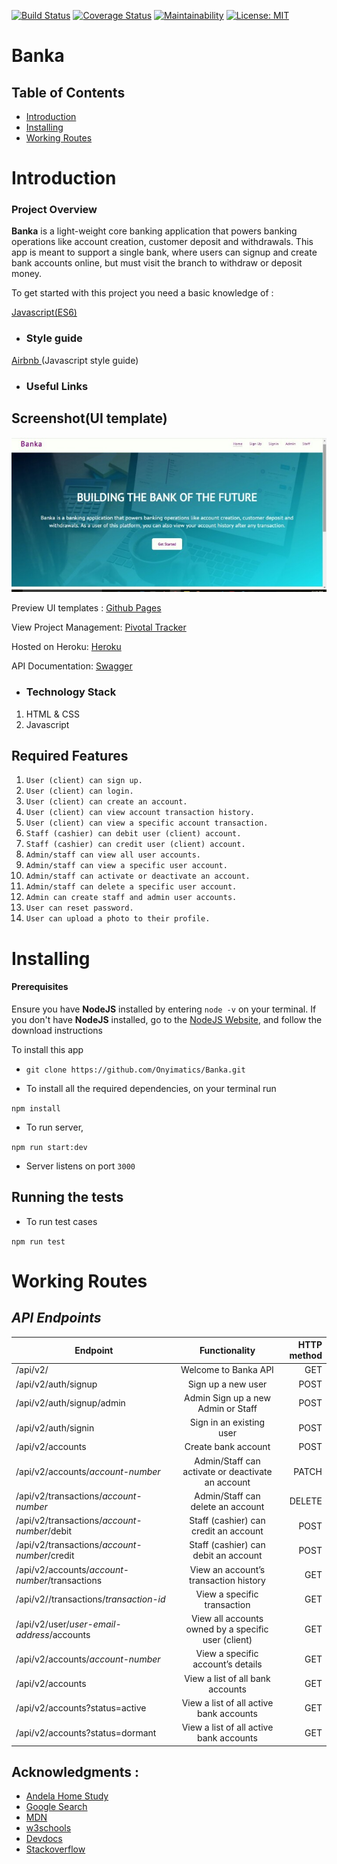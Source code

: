[![Build Status](https://travis-ci.org/Onyimatics/Banka.svg?branch=develop)](https://travis-ci.org/Onyimatics/Banka) [![Coverage Status](https://coveralls.io/repos/github/Onyimatics/Banka/badge.svg?branch=develop)](https://coveralls.io/github/Onyimatics/Banka?branch=develop) [![Maintainability](https://api.codeclimate.com/v1/badges/c3c8e1797a3962684d3f/maintainability)](https://codeclimate.com/github/Onyimatics/Banka/maintainability) [![License: MIT](https://img.shields.io/badge/License-MIT-green.svg)](https://opensource.org/licenses/MIT)

# Banka

## Table of Contents

 - [Introduction](#introduction)
 - [Installing](#installing)
 - [Working Routes](#working-routes)

 # Introduction

### Project Overview

**Banka** is a 
light-weight core banking application that powers banking operations like account creation, customer deposit and withdrawals. This app is meant to support a single bank, where users can signup and create bank accounts online, but must visit the branch to withdraw or deposit money.

To get started with this project you need a basic knowledge of :


[Javascript(ES6)](https://es6.io/)

- ### __Style guide__

[Airbnb ](https://github.com/airbnb/javascript)(Javascript style guide)

- ### Useful Links
## Screenshot(UI template)
![alt](./screenShot/home-page.jpg)

Preview UI templates : [Github Pages](https://onyimatics.github.io/Banka/)

View Project Management: [Pivotal Tracker](https://www.pivotaltracker.com/n/projects/2320392)

Hosted on Heroku: [Heroku](https://bankaapp.herokuapp.com/api/v2)

API Documentation: [Swagger](https://bankaapp.herokuapp.com/swagger)

- ### Technology Stack
1. HTML & CSS
2. Javascript

## Required Features

1. `User (client) can sign up.`
2. `User (client) can login.`
3. `User (client) can create an account.`
4. `User (client) can view account transaction history.`
5. `User (client) can view a specific account transaction.`
6. `Staff (cashier) can debit user (client) account.`
7. `Staff (cashier) can credit user (client) account.`
8. `Admin/staff can view all user accounts.`
9. `Admin/staff can view a specific user account.`
10. `Admin/staff can activate or deactivate an account.`
11. `Admin/staff can delete a specific user account.`
12. `Admin can create staff and admin user accounts.`
13. `User can reset password.`
14. `User can upload a photo to their profile.`


# Installing

#### Prerequisites

Ensure you have **NodeJS** installed by entering `node -v` on your terminal.
If you don't have **NodeJS** installed, go to the [NodeJS Website](http://nodejs.org),  and follow the download instructions

To install this app

- `
git clone https://github.com/Onyimatics/Banka.git
`

- To  install all the required dependencies, on your terminal run

`npm install` 

- To run server,

`npm run start:dev`

- Server listens on port `3000`

## Running the tests

- To run test cases

`
npm run test
`
# Working Routes

 ## *API Endpoints*
|Endpoint                                           | Functionality                     |HTTP method 
|---------------------------------------------------|:-----------------------------------:|-------------:
|/api/v2/                                |Welcome to Banka API        |GET
|/api/v2/auth/signup                               |Sign up a new user         |POST
|/api/v2/auth/signup/admin                               |Admin Sign up a new Admin or Staff         |POST
|/api/v2/auth/signin                               |Sign in an existing user        |POST 
|/api/v2/accounts                               |Create bank account        |POST 
|/api/v2/accounts/*account-number*                    |Admin/Staff can activate or deactivate an account|PATCH
|/api/v2/transactions/*account-number*             |Admin/Staff can delete an account             |DELETE
|/api/v2/transactions/*account-number*/debit             |Staff (cashier) can credit an account              |POST
|/api/v2/transactions/*account-number*/credit              |Staff (cashier) can debit an account     |POST
|/api/v2/accounts/*account-number*/transactions              |View an account’s transaction history     |GET
|/api/v2//transactions/*transaction-id*              |View a specific transaction     |GET
|/api/v2/user/*user-email-address*/accounts              |View all accounts owned by a specific user (client)     |GET
|/api/v2/accounts/*account-number*              |View a specific account’s details     |GET
|/api/v2/accounts              |View a list of all bank accounts     |GET
|/api/v2/accounts?status=active              |View a list of all active bank accounts     |GET
|/api/v2/accounts?status=dormant              |View a list of all active bank accounts     |GET

## Acknowledgments :

- [Andela Home Study](https://homestudy.andela.com/)
- [Google Search](https://google.com)
- [MDN](https://developer.mozilla.org/en-US/)
- [w3schools](https://www.w3schools.com/)
- [Devdocs](https://devdocs.io/)
- [Stackoverflow](stackoverflow.com)
